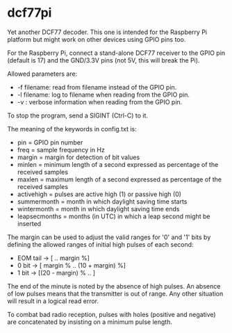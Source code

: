 dcf77pi
=======

Yet another DCF77 decoder. This one is intended for the Raspberry Pi platform
but might work on other devices using GPIO pins too.

For the Raspberry Pi, connect a stand-alone DCF77 receiver to the GPIO pin
(default is 17) and the GND/3.3V pins (not 5V, this will break the Pi).

Allowed parameters are:

* -f filename: read from filename instead of the GPIO pin.
* -l filename: log to filename when reading from the GPIO pin.
* -v         : verbose information when reading from the GPIO pin.

To stop the program, send a SIGINT (Ctrl-C) to it.

The meaning of the keywords in config.txt is:

* pin = GPIO pin number
* freq = sample frequency in Hz
* margin = margin for detection of bit values
* minlen = minimum length of a second expressed as percentage of the received samples
* maxlen = maximum length of a second expressed as percentage of the received samples
* activehigh = pulses are active high (1) or passive high (0)
* summermonth = month in which daylight saving time starts
* wintermonth = month in which daylight saving time ends
* leapsecmonths = months (in UTC) in which a leap second might be inserted

The margin can be used to adjust the valid ranges for '0' and '1' bits by
defining the allowed ranges of initial high pulses of each second:

* EOM tail -> [ .. margin %]
* 0 bit -> [ margin % .. (10 + margin) %]
* 1 bit -> [(20 - margin) % .. ]

The end of the minute is noted by the absence of high pulses. An absence of
low pulses means that the transmitter is out of range. Any other situation
will result in a logical read error.

To combat bad radio reception, pulses with holes (positive and negative) are
concatenated by insisting on a minimum pulse length.
